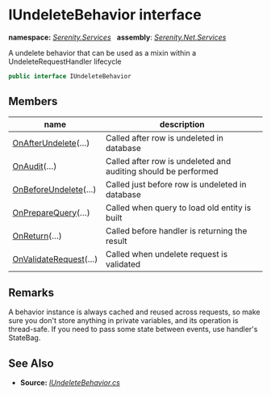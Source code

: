 # IUndeleteBehavior interface
**namespace:** *[Serenity.Services](../README.md#serenity.services-namespace)*   **assembly**: *[Serenity.Net.Services](../README.md)*

A undelete behavior that can be used as a mixin within a UndeleteRequestHandler lifecycle

```csharp
public interface IUndeleteBehavior
```

## Members

| name | description |
| --- | --- |
| [OnAfterUndelete](IUndeleteBehavior/OnAfterUndelete.md)(…) | Called after row is undeleted in database |
| [OnAudit](IUndeleteBehavior/OnAudit.md)(…) | Called after row is undeleted and auditing should be performed |
| [OnBeforeUndelete](IUndeleteBehavior/OnBeforeUndelete.md)(…) | Called just before row is undeleted in database |
| [OnPrepareQuery](IUndeleteBehavior/OnPrepareQuery.md)(…) | Called when query to load old entity is built |
| [OnReturn](IUndeleteBehavior/OnReturn.md)(…) | Called before handler is returning the result |
| [OnValidateRequest](IUndeleteBehavior/OnValidateRequest.md)(…) | Called when undelete request is validated |

## Remarks

A behavior instance is always cached and reused across requests, so make sure you don't store anything in private variables, and its operation is thread-safe. If you need to pass some state between events, use handler's StateBag.

## See Also

* **Source:** *[IUndeleteBehavior.cs](https://github.com/serenity-is/Serenity/blob/master/src/Serenity.Net.Services/RequestHandlers/Undelete/IUndeleteBehavior.cs)*